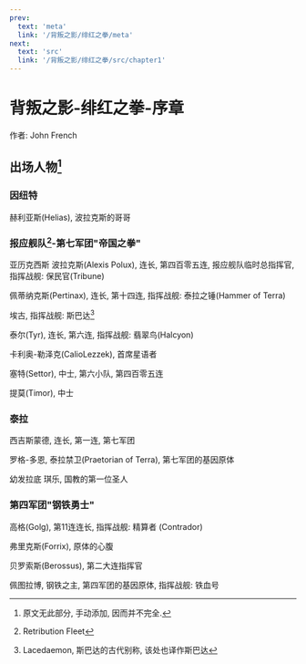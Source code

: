 ```yaml
---
prev:
  text: 'meta'
  link: '/背叛之影/绯红之拳/meta'
next:
  text: 'src'
  link: '/背叛之影/绯红之拳/src/chapter1'
---
```


# 背叛之影-绯红之拳-序章

作者: John French

## 出场人物[^背叛之影-绯红之拳-序章-01]

[^背叛之影-绯红之拳-序章-01]: 原文无此部分, 手动添加, 因而并不完全.

### 因纽特

赫利亚斯(Helias), 波拉克斯的哥哥

### 报应舰队[^背叛之影-绯红之拳-序章-02]-第七军团"帝国之拳"

[^背叛之影-绯红之拳-序章-02]: Retribution Fleet

亚历克西斯 波拉克斯(Alexis Polux), 连长, 第四百零五连, 报应舰队临时总指挥官, 指挥战舰: 保民官(Tribune)

佩蒂纳克斯(Pertinax), 连长, 第十四连, 指挥战舰: 泰拉之锤(Hammer of Terra)

埃古, 指挥战舰: 斯巴达[^背叛之影-绯红之拳-序章-03]

[^背叛之影-绯红之拳-序章-03]: Lacedaemon, 斯巴达的古代别称, 该处也译作斯巴达

泰尔(Tyr), 连长, 第六连, 指挥战舰: 翡翠鸟(Halcyon)

卡利奥-勒泽克(CalioLezzek), 首席星语者

塞特(Settor), 中士, 第六小队, 第四百零五连

提莫(Timor), 中士

### 泰拉

西吉斯蒙德, 连长, 第一连, 第七军团

罗格-多恩, 泰拉禁卫(Praetorian of Terra), 第七军团的基因原体

幼发拉底 琪乐, 国教的第一位圣人

### 第四军团"钢铁勇士"

高格(Golg), 第11连连长, 指挥战舰: 精算者 (Contrador)

弗里克斯(Forrix), 原体的心腹

贝罗索斯(Berossus), 第二大连指挥官

佩图拉博, 钢铁之主, 第四军团的基因原体, 指挥战舰: 铁血号

